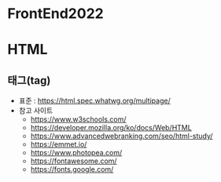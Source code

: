 # FrontEnd2022
# HTML 
## 태그(tag) 
+ 표준 : https://html.spec.whatwg.org/multipage/
+ 참고 사이트 
  + https://www.w3schools.com/
  + https://developer.mozilla.org/ko/docs/Web/HTML
  + https://www.advancedwebranking.com/seo/html-study/
  + https://emmet.io/
  + https://www.photopea.com/
  + https://fontawesome.com/
  + https://fonts.google.com/

